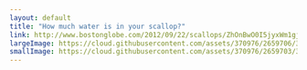 ```yaml
---
layout: default
title: "How much water is in your scallop?"
link: http://www.bostonglobe.com/2012/09/22/scallops/ZhOnBwO0I5jyxWm1gjhDJO/story.html
largeImage: https://cloud.githubusercontent.com/assets/370976/2659706/3dc63cee-c017-11e3-8fca-52a42c997adb.png
smallImage: https://cloud.githubusercontent.com/assets/370976/2659703/3a57456c-c017-11e3-80d2-0b90955c2883.png
---
```


